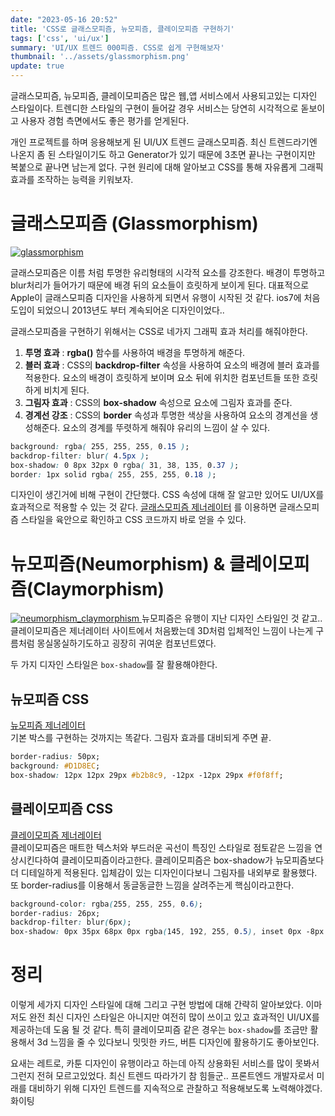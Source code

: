 ```yaml
---
date: "2023-05-16 20:52"
title: 'CSS로 글래스모피즘, 뉴모피즘, 클레이모피즘 구현하기'
tags: ['css', 'ui/ux']
summary: 'UI/UX 트렌드 000피즘. CSS로 쉽게 구현해보자'
thumbnail: '../assets/glassmorphism.png'
update: true
---
```

글래스모피즘, 뉴모피즘, 클레이모피즘은 많은 웹,앱 서비스에서 사용되고있는 디자인 스타일이다. 트렌디한 스타일의 구현이 들어갈 경우 서비스는 당연히 시각적으로 돋보이고 사용자 경험 측면에서도 좋은 평가를 얻게된다.

개인 프로젝트를 하며 응용해보게 된 UI/UX 트렌드 글래스모피즘. 최신 트렌드라기엔 나온지 좀 된 스타일이기도 하고 Generator가 있기 때문에 3초면 끝나는 구현이지만 복붙으로 끝나면 남는게 없다. 구현 원리에 대해 알아보고 CSS를 통해 자유롭게 그래픽 효과를 조작하는 능력을 키워보자.

# 글래스모피즘 (Glassmorphism)
<a href="https://hype4.academy/tools/glassmorphism-generator" target='_blank'>
    <img class="responsive-image" src="https://github.com/gparkkii/gparkkii.github.io/assets/71811780/1f7e5055-318e-4ec7-9f73-6a6cb35bcad8" title="glassmorphism" alt="glassmorphism"></img>
</a>

글래스모피즘은 이름 처럼 투명한 유리형태의 시각적 요소를 강조한다. 배경이 투명하고 blur처리가 들어가기 때문에 배경 뒤의 요소들이 흐릿하게 보이게 된다. 대표적으로 Apple이 글래스모피즘 디자인을 사용하게 되면서 유행이 시작된 것 같다. ios7에 처음 도입이 되었으니 2013년도 부터 계속되어온 디자인이었다..

글래스모피즘을 구현하기 위해서는 CSS로 네가지 그래픽 효과 처리를 해줘야한다. 

1. **투명 효과** : **rgba()** 함수를 사용하여 배경을 투명하게 해준다.
2. **블러 효과** : CSS의 **backdrop-filter** 속성을 사용하여 요소의 배경에 블러 효과를 적용한다. 요소의 배경이 흐릿하게 보이며 요소 뒤에 위치한 컴포넌트들 또한 흐릿하게 비치게 된다.
3. **그림자 효과** : CSS의 **box-shadow** 속성으로 요소에 그림자 효과를 준다. 
4. **경계선 강조** : CSS의 **border** 속성과 투명한 색상을 사용하여 요소의 경계선을 생성해준다. 요소의 경계를 뚜렷하게 해줘야 유리의 느낌이 살 수 있다.

```css
background: rgba( 255, 255, 255, 0.15 );
backdrop-filter: blur( 4.5px );
box-shadow: 0 8px 32px 0 rgba( 31, 38, 135, 0.37 );
border: 1px solid rgba( 255, 255, 255, 0.18 );
```

디자인이 생긴거에 비해 구현이 간단했다. CSS 속성에 대해 잘 알고만 있어도 UI/UX를 효과적으로 적용할 수 있는 것 같다.
[글래스모피즘 제너레이터](https://hype4.academy/tools/glassmorphism-generator) 를 이용하면 글래스모피즘 스타일을 육안으로 확인하고 CSS 코드까지 바로 얻을 수 있다.

# 뉴모피즘(Neumorphism) & 클레이모피즘(Claymorphism)
<a href="https://hype4.academy/tools/claymorphism-generator" target='_blank'>
    <img class="responsive-image" src="https://github.com/gparkkii/gparkkii.github.io/assets/71811780/dc38d5a8-cbbf-4d32-a7a8-91af45fd57c3" title="neumorphism_claymorphism" alt="neumorphism_claymorphism"></img>
</a>
뉴모피즘은 유행이 지난 디자인 스타일인 것 같고.. 클레이모피즘은 제너레이터 사이트에서 처음봤는데 3D처럼 입체적인 느낌이 나는게 구름처럼 몽실몽실하기도하고 굉장히 귀여운 컴포넌트였다.

두 가지 디자인 스타일은 `box-shadow`를 잘 활용해야한다.

## 뉴모피즘 CSS
[뉴모피즘 제너레이터](https://hype4.academy/tools/neumorphism-generator)  
기본 박스를 구현하는 것까지는 똑같다. 그림자 효과를 대비되게 주면 끝. 
```css
border-radius: 50px;
background: #D1D8EC;
box-shadow: 12px 12px 29px #b2b8c9, -12px -12px 29px #f0f8ff;
```

## 클레이모피즘 CSS
[클레이모피즘 제너레이터](https://hype4.academy/tools/claymorphism-generator)  
클레이모피즘은 매트한 텍스처와 부드러운 곡선이 특징인 스타일로 점토같은 느낌을 연상시킨다하여 클레이모피즘이라고한다.
클레이모피즘은 box-shadow가 뉴모피즘보다 더 디테일하게 적용된다. 입체감이 있는 디자인이다보니 그림자를 내외부로 활용했다. 또 border-radius를 이용해서 동글동글한 느낌을 살려주는게 핵심이라고한다.

```css
background-color: rgba(255, 255, 255, 0.6);
border-radius: 26px;
backdrop-filter: blur(6px);
box-shadow: 0px 35px 68px 0px rgba(145, 192, 255, 0.5), inset 0px -8px 16px 0px rgba(145, 192, 255, 0.6), inset 0px 11px 28px 0px rgb(255, 255, 255);
```

# 정리
이렇게 세가지 디자인 스타일에 대해 그리고 구현 방법에 대해 간략히 알아보았다. 이마저도 완전 최신 디자인 스타일은 아니지만 여전히 많이 쓰이고 있고 효과적인 UI/UX를 제공하는데 도움 될 것 같다. 특히 클레이모피즘 같은 경우는 `box-shadow`를 조금만 활용해서 3d 느낌을 줄 수 있다보니 밋밋한 카드, 버튼 디자인에 활용하기도 좋아보인다.

요새는 레트로, 카툰 디자인이 유행이라고 하는데 아직 상용화된 서비스를 많이 못봐서 그런지 전혀 모르고있었다. 최신 트렌드 따라가기 참 힘들군.. 프론트엔드 개발자로서 미래를 대비하기 위해 디자인 트렌드를 지속적으로 관찰하고 적용해보도록 노력해야겠다. 화이팅